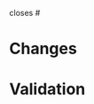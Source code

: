 <!--
Thanks for being here!
Review these resources before making a contribution:
  - Code of Conduct: https://github.com/target/markdown-inject/blob/main/CODE_OF_CONDUCT.md
  - Contribution guide: https://github.com/target/markdown-inject/blob/main/CONTRIBUTING.md
-->

closes #<issue number>

# Changes

<!-- What did you change? -->

<!-- Why did you change it? What value does it bring? -->

# Validation

<!--
How do we know these changes do what they are intended to?
Explain things that you did and we can do.
Examples:
  - Automated tests that validate the change
  - Documentation that explains the change
  - Manual steps that can be performed to validate the change
    - Do not rely on manual validation to do what automation or documentation can do better.
-->
